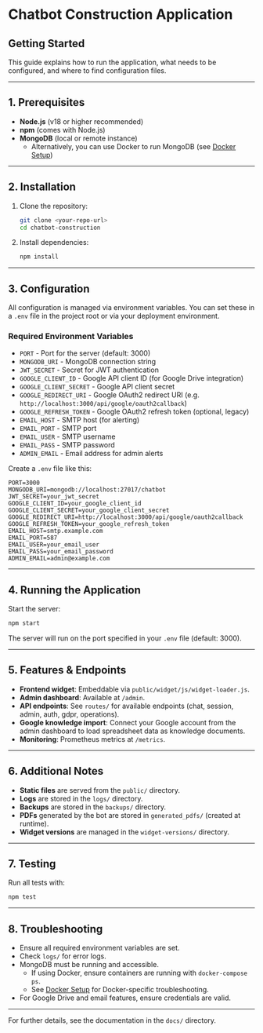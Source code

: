 # Chatbot Construction Application

## Getting Started

This guide explains how to run the application, what needs to be configured, and where to find configuration files.

---

## 1. Prerequisites
- **Node.js** (v18 or higher recommended)
- **npm** (comes with Node.js)
- **MongoDB** (local or remote instance)
  - Alternatively, you can use Docker to run MongoDB (see [Docker Setup](docs/DOCKER.md))

---

## 2. Installation
1. Clone the repository:
   ```sh
   git clone <your-repo-url>
   cd chatbot-construction
   ```
2. Install dependencies:
   ```sh
   npm install
   ```

---

## 3. Configuration

All configuration is managed via environment variables. You can set these in a `.env` file in the project root or via your deployment environment.

### Required Environment Variables
- `PORT` - Port for the server (default: 3000)
- `MONGODB_URI` - MongoDB connection string
- `JWT_SECRET` - Secret for JWT authentication
- `GOOGLE_CLIENT_ID` - Google API client ID (for Google Drive integration)
- `GOOGLE_CLIENT_SECRET` - Google API client secret
- `GOOGLE_REDIRECT_URI` - Google OAuth2 redirect URI (e.g. `http://localhost:3000/api/google/oauth2callback`)
- `GOOGLE_REFRESH_TOKEN` - Google OAuth2 refresh token (optional, legacy)
- `EMAIL_HOST` - SMTP host (for alerting)
- `EMAIL_PORT` - SMTP port
- `EMAIL_USER` - SMTP username
- `EMAIL_PASS` - SMTP password
- `ADMIN_EMAIL` - Email address for admin alerts

Create a `.env` file like this:
```env
PORT=3000
MONGODB_URI=mongodb://localhost:27017/chatbot
JWT_SECRET=your_jwt_secret
GOOGLE_CLIENT_ID=your_google_client_id
GOOGLE_CLIENT_SECRET=your_google_client_secret
GOOGLE_REDIRECT_URI=http://localhost:3000/api/google/oauth2callback
GOOGLE_REFRESH_TOKEN=your_google_refresh_token
EMAIL_HOST=smtp.example.com
EMAIL_PORT=587
EMAIL_USER=your_email_user
EMAIL_PASS=your_email_password
ADMIN_EMAIL=admin@example.com
```

---

## 4. Running the Application

Start the server:
```sh
npm start
```

The server will run on the port specified in your `.env` file (default: 3000).

---

## 5. Features & Endpoints
- **Frontend widget**: Embeddable via `public/widget/js/widget-loader.js`.
- **Admin dashboard**: Available at `/admin`.
- **API endpoints**: See `routes/` for available endpoints (chat, session, admin, auth, gdpr, operations).
- **Google knowledge import**: Connect your Google account from the admin dashboard to load spreadsheet data as knowledge documents.
- **Monitoring**: Prometheus metrics at `/metrics`.

---

## 6. Additional Notes
- **Static files** are served from the `public/` directory.
- **Logs** are stored in the `logs/` directory.
- **Backups** are stored in the `backups/` directory.
- **PDFs** generated by the bot are stored in `generated_pdfs/` (created at runtime).
- **Widget versions** are managed in the `widget-versions/` directory.

---

## 7. Testing
Run all tests with:
```sh
npm test
```

---

## 8. Troubleshooting
- Ensure all required environment variables are set.
- Check `logs/` for error logs.
- MongoDB must be running and accessible.
  - If using Docker, ensure containers are running with `docker-compose ps`.
  - See [Docker Setup](docs/DOCKER.md) for Docker-specific troubleshooting.
- For Google Drive and email features, ensure credentials are valid.

---

For further details, see the documentation in the `docs/` directory.
